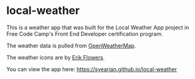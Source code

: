 # local-weather
This is a weather app that was built for the Local Weather App project in Free Code Camp's Front End Developer certification program.

The weather data is pulled from [OpenWeatherMap](https://openweathermap.org).

The weather icons are by [Erik Flowers](https://erikflowers.github.io/weather-icons/).

You can view the app here: https://syearian.github.io/local-weather
